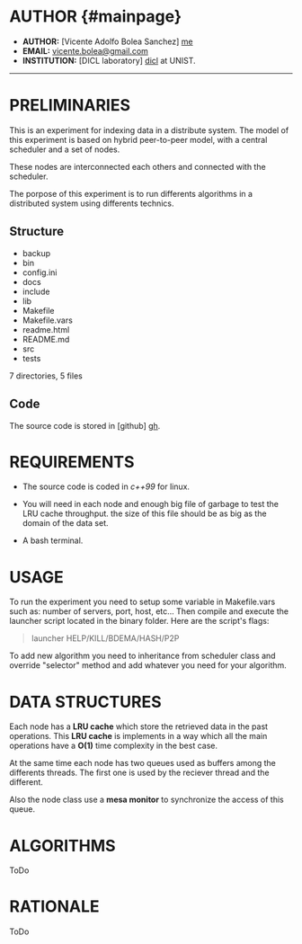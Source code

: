 AUTHOR                                         {#mainpage}
======
 - __AUTHOR:__      [Vicente Adolfo Bolea Sanchez] [me]
 - __EMAIL:__       vicente.bolea@gmail.com
 - __INSTITUTION:__ [DICL laboratory] [dicl] at UNIST.

- - -

PRELIMINARIES                                    
=============

This is an experiment for indexing data in a distribute
system. The model of this experiment is based on hybrid
peer-to-peer model, with a central scheduler and a set of
nodes.

These nodes are interconnected each others and connected
with the scheduler.

The porpose of this experiment is to run differents
algorithms in a distributed system using differents
technics.

Structure 
---------
 - backup 
 - bin
 - config.ini
 - docs
 - include
 - lib
 - Makefile
 - Makefile.vars
 - readme.html
 - README.md
 - src
 - tests

7 directories, 5 files

Code 
----
The source code is stored in [github] [gh].


REQUIREMENTS
============
 - The source code is coded in *c++99* for linux. 

 - You will need in each node and enough big file of garbage
			to test the LRU cache throughput. the size of this file
			should be as big as the domain of the data set.

 - A bash terminal.


USAGE 
=====
To run the experiment you need to setup some variable in
Makefile.vars such as: number of servers, port, host, etc...
Then compile and execute the launcher script located in the
binary folder.
Here are the script's flags:

> launcher HELP/KILL/BDEMA/HASH/P2P

To add new algorithm you need to inheritance from scheduler
class and override "selector" method and add whatever you
need for your algorithm.

DATA STRUCTURES 
===============

Each node has a __LRU cache__ which store the retrieved data
in the past operations. This __LRU cache__ is implements in
a way which all the main operations have a __O(1)__ time
complexity in the best case.

At the same time each node has two queues used as buffers
among the differents threads. The first one is used by the
reciever thread and the different.

Also the node class use a __mesa monitor__ to synchronize
the access of this queue.

ALGORITHMS 
==========
ToDo

RATIONALE  
=========
ToDo

<!-- Links -->
[dicl]:  http://dicl.unist.ac.kr
[me]:    https://github.com/vicentebolea
[gh]:    https://github.com/vicentebolea/p2p_distributed
